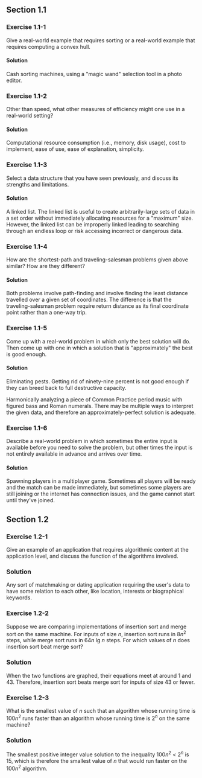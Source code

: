 ## Section 1.1

### Exercise 1.1-1

Give a real-world example that requires sorting or a real-world example that
requires computing a convex hull.

#### Solution

Cash sorting machines, using a "magic wand" selection tool in a photo editor.

### Exercise 1.1-2

Other than speed, what other measures of efficiency might one use in a
real-world setting?

#### Solution

Computational resource consumption (i.e., memory, disk usage), cost to
implement, ease of use, ease of explanation, simplicity.

### Exercise 1.1-3

Select a data structure that you have seen previously, and discuss its strengths
and limitations.

#### Solution

A linked list. The linked list is useful to create arbitrarily-large sets of
data in a set order without immediately allocating resources for a "maximum"
size. However, the linked list can be improperly linked leading to searching
through an endless loop or risk accessing incorrect or dangerous data.

### Exercise 1.1-4

How are the shortest-path and traveling-salesman problems given above similar?
How are they different?

#### Solution

Both problems involve path-finding and involve finding the least distance
travelled over a given set of coordinates. The difference is that the
traveling-salesman problem require return distance as its final coordinate point
rather than a one-way trip.

### Exercise 1.1-5

Come up with a real-world problem in which only the best solution will do. Then
come up with one in which a solution that is "approximately" the best is good
enough.

#### Solution

Eliminating pests. Getting rid of ninety-nine percent is not good enough if they
can breed back to full destructive capacity.

Harmonically analyzing a piece of Common Practice period music with figured bass
and Roman numerals. There may be multiple ways to interpret the given data, and
therefore an approximately-perfect solution is adequate.

### Exercise 1.1-6

Describe a real-world problem in which sometimes the entire input is available
before you need to solve the problem, but other times the input is not entirely
available in advance and arrives over time.

#### Solution

Spawning players in a multiplayer game. Sometimes all players will be ready and
the match can be made immediately, but sometimes some players are still joining
or the internet has connection issues, and the game cannot start until they've
joined.


## Section 1.2


### Exercise 1.2-1

Give an example of an application that requires algorithmic content at the
application level, and discuss the function of the algorithms involved.

### Solution

Any sort of matchmaking or dating application requiring the user's data to have
some relation to each other, like location, interests or biographical keywords.

### Exercise 1.2-2

Suppose we are comparing implementations of insertion sort and merge sort on the
same machine. For inputs of size *n*, insertion sort runs in 8*n*<sup>2</sup>
steps, while merge sort runs in 64*n*&nbsp;lg&nbsp;*n* steps. For which values
of *n* does insertion sort beat merge sort?

### Solution

When the two functions are graphed, their equations meet at around 1 and 43.
Therefore, insertion sort beats merge sort for inputs of size 43 or fewer.

### Exercise 1.2-3

What is the smallest value of *n* such that an algorithm whose running time is
100*n*<sup>2</sup> runs faster than an algorithm whose running time is
2<sup>*n*</sup> on the same machine?

### Solution

The smallest positive integer value solution to the inequality
100*n*<sup>2</sup> < 2<sup>*n*</sup> is 15, which is therefore the smallest
value of *n* that would run faster on the 100*n*<sup>2</sup> algorithm.
